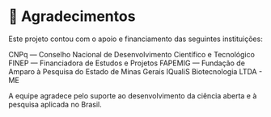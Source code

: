 # 🙏 **Agradecimentos**

Este projeto contou com o apoio e financiamento das seguintes instituições:

CNPq — Conselho Nacional de Desenvolvimento Científico e Tecnológico
FINEP — Financiadora de Estudos e Projetos
FAPEMIG — Fundação de Amparo à Pesquisa do Estado de Minas Gerais
IQualiS Biotecnologia LTDA - ME

A equipe agradece pelo suporte ao desenvolvimento da ciência aberta e à pesquisa aplicada no Brasil.
